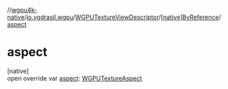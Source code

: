 //[wgpu4k-native](../../../../index.md)/[io.ygdrasil.wgpu](../../index.md)/[WGPUTextureViewDescriptor](../index.md)/[[native]ByReference](index.md)/[aspect](aspect.md)

# aspect

[native]\
open override var [aspect](aspect.md): [WGPUTextureAspect](../../-w-g-p-u-texture-aspect/index.md)